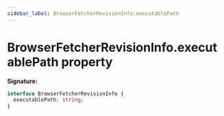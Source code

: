```yaml
---
sidebar_label: BrowserFetcherRevisionInfo.executablePath
---
```


# BrowserFetcherRevisionInfo.executablePath property

**Signature:**

```typescript
interface BrowserFetcherRevisionInfo {
  executablePath: string;
}
```
